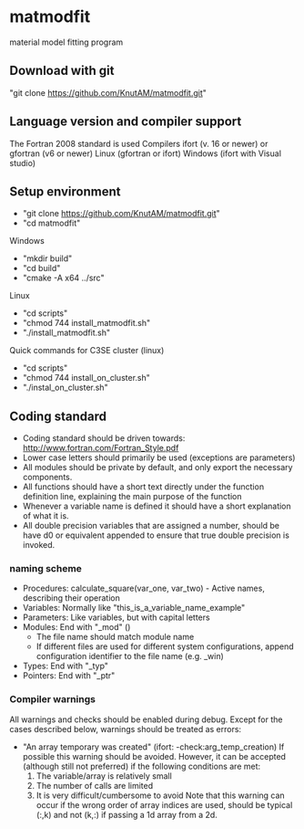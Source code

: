 # matmodfit 
material model fitting program

## Download with git
"git clone https://github.com/KnutAM/matmodfit.git"

## Language version and compiler support
The Fortran 2008 standard is used
Compilers ifort (v. 16 or newer) or gfortran (v6 or newer)
Linux (gfortran or ifort)
Windows (ifort with Visual studio)

## Setup environment
* "git clone https://github.com/KnutAM/matmodfit.git"
* "cd matmodfit"

Windows
* "mkdir build"
* "cd build"
* "cmake -A x64 ../src"

Linux
* "cd scripts"
* "chmod 744 install_matmodfit.sh"
* "./install_matmodfit.sh"

Quick commands for C3SE cluster (linux)
* "cd scripts"
* "chmod 744 install_on_cluster.sh"
* "./instal_on_cluster.sh"

## Coding standard
- Coding standard should be driven towards: http://www.fortran.com/Fortran_Style.pdf
- Lower case letters should primarily be used (exceptions are parameters)
- All modules should be private by default, and only export the necessary components. 
- All functions should have a short text directly under the function definition line, explaining the main purpose of the function
- Whenever a variable name is defined it should have a short explanation of what it is. 
- All double precision variables that are assigned a number, should be have d0 or equivalent appended to ensure that true double precision is invoked. 

### naming scheme
- Procedures: calculate_square(var_one, var_two) - Active names, describing their operation
- Variables: Normally like "this_is_a_variable_name_example"
- Parameters: Like variables, but with capital letters
- Modules: End with "_mod" ()
    - The file name should match module name 
    - If different files are used for different system configurations, append configuration identifier to the file name (e.g. _win)
- Types: End with "_typ"
- Pointers: End with "_ptr"

### Compiler warnings
All warnings and checks should be enabled during debug. 
Except for the cases described below, warnings should be treated as errors:
- "An array temporary was created" (ifort: -check:arg_temp_creation)
    If possible this warning should be avoided. However, it can be accepted (although still not preferred) if the following conditions are met:
    1) The variable/array is relatively small
    2) The number of calls are limited
    3) It is very difficult/cumbersome to avoid
    Note that this warning can occur if the wrong order of array indices are used, should be typical (:,k) and not (k,:) if passing a 1d array from a 2d. 
